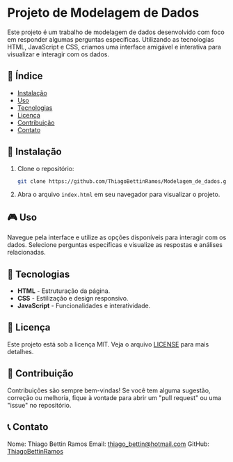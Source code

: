 # Projeto de Modelagem de Dados

Este projeto é um trabalho de modelagem de dados desenvolvido com foco em responder algumas perguntas específicas. Utilizando as tecnologias HTML, JavaScript e CSS, criamos uma interface amigável e interativa para visualizar e interagir com os dados.

## 📌 Índice

- [Instalação](#instalação)
- [Uso](#uso)
- [Tecnologias](#tecnologias)
- [Licença](#licença)
- [Contribuição](#contribuição)
- [Contato](#contato)

## 🚀 Instalação

1. Clone o repositório:
   ```sh
   git clone https://github.com/ThiagoBettinRamos/Modelagem_de_dados.git
   ```


2. Abra o arquivo `index.html` em seu navegador para visualizar o projeto.

## 🎮 Uso

Navegue pela interface e utilize as opções disponíveis para interagir com os dados. Selecione perguntas específicas e visualize as respostas e análises relacionadas.

## 🔧 Tecnologias

- **HTML** - Estruturação da página.
- **CSS** - Estilização e design responsivo.
- **JavaScript** - Funcionalidades e interatividade.

## 📜 Licença

Este projeto está sob a licença MIT. Veja o arquivo [LICENSE](LICENSE) para mais detalhes.

## 🤝 Contribuição

Contribuições são sempre bem-vindas! Se você tem alguma sugestão, correção ou melhoria, fique à vontade para abrir um "pull request" ou uma "issue" no repositório.

## 📞 Contato

Nome: Thiago Bettin Ramos
Email: thiago_bettin@hotmail.com 
GitHub: [ThiagoBettinRamos](https://github.com/ThiagoBettinRamos)
